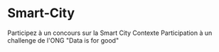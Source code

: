 # Smart-City
Participez à un concours sur la Smart City Contexte Participation à un challenge de l'ONG "Data is for good"
